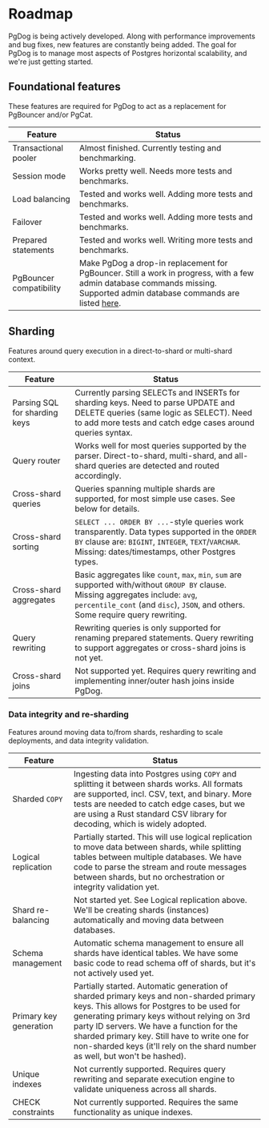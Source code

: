 # Roadmap

PgDog is being actively developed. Along with performance improvements and bug fixes, new features are constantly being added. The goal for PgDog is to manage most aspects of Postgres horizontal scalability, and we're just getting started.

## Foundational features

These features are required for PgDog to act as a replacement for PgBouncer and/or PgCat.

| Feature | Status |
|---------|--------|
| Transactional pooler | Almost finished. Currently testing and benchmarking. |
| Session mode | Works pretty well. Needs more tests and benchmarks. |
| Load balancing | Tested and works well. Adding more tests and benchmarks. |
| Failover | Tested and works well. Adding more tests and benchmarks. |
| Prepared statements | Tested and works well. Writing more tests and benchmarks. |
| PgBouncer compatibility | Make PgDog a drop-in replacement for PgBouncer. Still a work in progress, with a few admin database commands missing. Supported admin database commands are listed [here](administration/index.md). |

## Sharding

Features around query execution in a direct-to-shard or multi-shard context.

| Feature  | Status |
|----------|--------|
| Parsing SQL for sharding keys | Currently parsing SELECTs and INSERTs for sharding keys. Need to parse UPDATE and DELETE queries (same logic as SELECT). Need to add more tests and catch edge cases around queries syntax. |
| Query router | Works well for most queries supported by the parser. Direct-to-shard, multi-shard, and all-shard queries are detected and routed accordingly. |
| Cross-shard queries | Queries spanning multiple shards are supported, for most simple use cases. See below for details. |
| Cross-shard sorting | `SELECT ... ORDER BY ...`-style queries work transparently. Data types supported in the `ORDER BY` clause are: `BIGINT`, `INTEGER`, `TEXT`/`VARCHAR`. Missing: dates/timestamps, other Postgres types. |
| Cross-shard aggregates | Basic aggregates like `count`, `max`, `min`, `sum` are supported with/without `GROUP BY` clause. Missing aggregates include: `avg`, `percentile_cont` (and `disc`), `JSON`, and others. Some require query rewriting. |
| Query rewriting | Rewriting queries is only supported for renaming prepared statements. Query rewriting to support aggregates or cross-shard joins is not yet. |
| Cross-shard joins | Not supported yet. Requires query rewriting and implementing inner/outer hash joins inside PgDog. |

### Data integrity and re-sharding

Features around moving data to/from shards, resharding to scale deployments, and data integrity validation.

| Feature | Status |
|---------|--------|
| Sharded `COPY` | Ingesting data into Postgres using `COPY` and splitting it between shards works. All formats are supported, incl. CSV, text, and binary. More tests are needed to catch edge cases, but we are using a Rust standard CSV library for decoding, which is widely adopted. |
| Logical replication | Partially started. This will use logical replication to move data between shards, while splitting tables between multiple databases. We have code to parse the stream and route messages between shards, but no orchestration or integrity validation yet. |
| Shard re-balancing | Not started yet. See Logical replication above. We'll be creating shards (instances) automatically and moving data between databases. |
| Schema management | Automatic schema management to ensure all shards have identical tables. We have some basic code to read schema off of shards, but it's not actively used yet. |
| Primary key generation | Partially started. Automatic generation of sharded primary keys and non-sharded primary keys. This allows for Postgres to be used for generating primary keys without relying on 3rd party ID servers. We have a function for the sharded primary key. Still have to write one for non-sharded keys (it'll rely on the shard number as well, but won't be hashed). |
| Unique indexes | Not currently supported. Requires query rewriting and separate execution engine to validate uniqueness across all shards. |
| CHECK constraints | Not currently supported. Requires the same functionality as unique indexes. |
